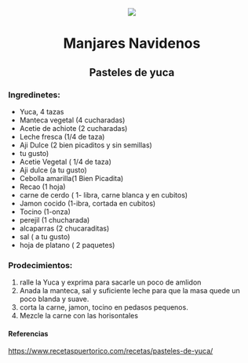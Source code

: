 <div align="center">
<img src= "https://user-images.githubusercontent.com/95309326/145265458-1cade047-c948-4eee-bd10-23e134a68fb2.png" />

# Manjares Navidenos
## Pasteles de yuca 
  
  </div>
  
### Ingredinetes: 
- Yuca, 4 tazas
- Manteca vegetal (4 cucharadas)
- Acetie de achiote (2 cucharadas) 
- Leche fresca (1/4 de taza)
- Aji Dulce (2 bien picaditos y sin semillas)
- tu gusto)
- Acetie Vegetal ( 1/4 de taza)
- Aji dulce (a tu gusto)
- Cebolla amarilla(1 Bien Picadita)
- Recao (1 hoja)
- carne de cerdo ( 1- libra, carne blanca y en cubitos)
- Jamon cocido (1-ibra, cortada en cubitos)
- Tocino (1-onza)
- perejil (1 chucharada)
- alcaparras (2 chucaraditas)
- sal ( a tu gusto)
- hoja de platano ( 2 paquetes)
### Prodecimientos:
1. ralle la Yuca y exprima para sacarle un poco de amlidon
2. Anada la manteca, sal y suficiente leche para que la masa quede un poco blanda y suave.
3. corta la carne, jamon, tocino en pedasos pequenos.
4. Mezcle la carne con las horisontales


#### Referencias
https://www.recetaspuertorico.com/recetas/pasteles-de-yuca/
